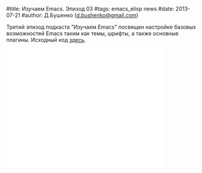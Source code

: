 #title: Изучаем Emacs. Эпизод 03
#tags: emacs_elisp news
#date: 2013-07-21
#author: Д.Бушенко (d.bushenko@gmail.com)

Третий эпизод подкаста "Изучаем Emacs" посвящен настройке базовых возможностей Emacs таким как темы, шрифты, а также основные плагины. Исходный код [здесь](https://gist.github.com/dbushenko/6045709).

<iframe width="420" height="315" src="//www.youtube.com/embed/qjGpJZpOasc" frameborder="0" allowfullscreen></iframe>
